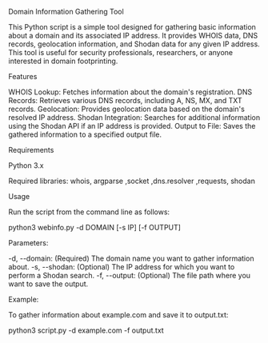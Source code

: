 Domain Information Gathering Tool

This Python script is a simple tool designed for gathering basic information about a domain and its associated IP address.
It provides WHOIS data, DNS records, geolocation information, and Shodan data for any given IP address. 
This tool is useful for security professionals, researchers, or anyone interested in domain footprinting.

Features

WHOIS Lookup: Fetches information about the domain's registration.
DNS Records: Retrieves various DNS records, including A, NS, MX, and TXT records.
Geolocation: Provides geolocation data based on the domain's resolved IP address.
Shodan Integration: Searches for additional information using the Shodan API if an IP address is provided.
Output to File: Saves the gathered information to a specified output file.

Requirements

Python 3.x

Required libraries: whois, argparse ,socket ,dns.resolver ,requests, shodan

Usage

Run the script from the command line as follows:

python3 webinfo.py -d DOMAIN [-s IP] [-f OUTPUT]

Parameters:

-d, --domain: (Required) The domain name you want to gather information about.
-s, --shodan: (Optional) The IP address for which you want to perform a Shodan search.
-f, --output: (Optional) The file path where you want to save the output.

Example:

To gather information about example.com and save it to output.txt:

python3 script.py -d example.com -f output.txt

